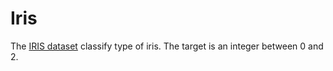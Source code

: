 # Iris

The [IRIS dataset](https://archive.ics.uci.edu/ml/datasets/iris) classify type of iris. The target is an integer between 0 and 2.
